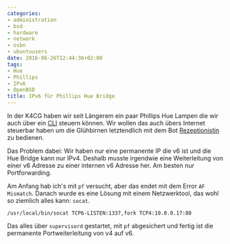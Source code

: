 ```yaml
---
categories:
- administration
- bsd
- hardware
- network
- osbn
- ubuntuusers
date: 2016-06-26T12:44:36+02:00
tags:
- Hue
- Phillips
- IPv6
- OpenBSD
title: IPv6 für Phillips Hue Bridge
---
```


In der K4CG haben wir seit Längerem ein paar Phillips Hue Lampen die wir
auch über ein [CLI](https://github.com/k4cg/k4cglicht) steuern können.
Wir wollen das auch übers Internet steuerbar haben um die Glühbirnen letztendlich mit
dem Bot [Rezeptionistin](https://github.com/k4cg/rezeptionistin) zu
bedienen.

Das Problem dabei: Wir haben nur eine permanente IP die v6 ist und die Hue
Bridge kann nur IPv4. Deshalb musste irgendwie eine Weiterleitung von einer v6
Adresse zu einer internen v6 Adresse her. Am besten nur Portforwarding.

Am Anfang hab ich's mit `pf` versucht, aber das endet mit dem Error `AF
Mismatch`. Danach wurde es eine Lösung mit einem Netzwerktool, das wohl so
ziemlich alles kann: `socat`.

```
/usr/local/bin/socat TCP6-LISTEN:1337,fork TCP4:10.0.0.17:80
```

Das alles über `supervisord` gestartet, mit `pf` abgesichert und fertig ist die permanente
Portweiterleitung von v4 auf v6.
